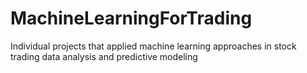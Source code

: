 # MachineLearningForTrading
Individual projects that applied machine learning approaches in stock trading data analysis and predictive modeling
